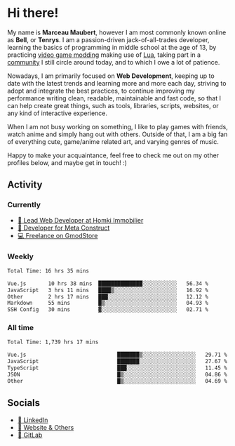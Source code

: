 # Hi there!

My name is **Marceau Maubert**, however I am most commonly known online as **Bell**, or **Tenrys**. I am a passion-driven jack-of-all-trades developer, learning the basics of programming in middle school at the age of 13, by practicing [video game modding](https://garrysmod.com) making use of [Lua](https://lua.org), taking part in a [community](https://metastruct.net) I still circle around today, and to which I owe a lot of patience.

Nowadays, I am primarily focused on **Web Development**, keeping up to date with the latest trends and learning more and more each day, striving to adopt  and integrate the best practices, to continue improving my performance writing clean, readable, maintainable and fast code, so that I can help create great things, such as tools, libraries, scripts, websites, or any kind of interactive experience.

When I am not busy working on something, I like to play games with friends, watch anime and simply hang out with others. Outside of that, I am a big fan of everything cute, game/anime related art, and varying genres of music.

Happy to make your acquaintance, feel free to check me out on my other profiles below, and maybe get in touch! :)

## Activity

### Currently

- [🏢 Lead Web Developer at Homki Immobilier](https://homki-immobilier.com)
- [🎈 Developer for Meta Construct](https://metastruct.net)
- [💻 Freelance on GmodStore](https://www.gmodstore.com/users/Tenrys)

### Weekly
<!--START_SECTION:wakaWeekly-->

```txt
Total Time: 16 hrs 35 mins

Vue.js       10 hrs 38 mins  ██████████████░░░░░░░░░░░   56.34 %
JavaScript   3 hrs 11 mins   ████▒░░░░░░░░░░░░░░░░░░░░   16.92 %
Other        2 hrs 17 mins   ███░░░░░░░░░░░░░░░░░░░░░░   12.12 %
Markdown     55 mins         █▒░░░░░░░░░░░░░░░░░░░░░░░   04.93 %
SSH Config   30 mins         ▓░░░░░░░░░░░░░░░░░░░░░░░░   02.71 %
```

<!--END_SECTION:wakaWeekly-->

### All time
<!--START_SECTION:wakaTotal-->

```txt
Total Time: 1,739 hrs 17 mins

Vue.js                             ███████▒░░░░░░░░░░░░░░░░░   29.71 %
JavaScript                         ███████░░░░░░░░░░░░░░░░░░   27.67 %
TypeScript                         ███░░░░░░░░░░░░░░░░░░░░░░   11.45 %
JSON                               █▒░░░░░░░░░░░░░░░░░░░░░░░   04.86 %
Other                              █▒░░░░░░░░░░░░░░░░░░░░░░░   04.69 %
```

<!--END_SECTION:wakaTotal-->

## Socials

- [👔 LinkedIn](https://www.linkedin.com/in/marceau-maubert)
- [🔗 Website & Others](https://bell.moe)
- [🦊 GitLab](https://gitlab.com/Tenrys)

